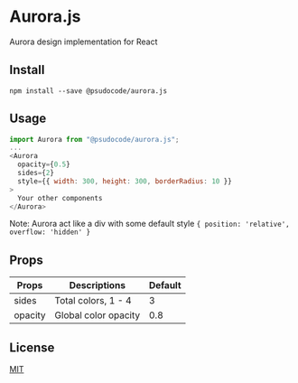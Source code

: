 # Aurora.js

Aurora design implementation for React

## Install

`npm install --save @psudocode/aurora.js`

## Usage

```js
import Aurora from "@psudocode/aurora.js";
...
<Aurora
  opacity={0.5}
  sides={2}
  style={{ width: 300, height: 300, borderRadius: 10 }}
>
  Your other components
</Aurora>
```

Note: Aurora act like a div with some default style `{ position: 'relative', overflow: 'hidden' }`

## Props

| Props   | Descriptions         | Default |
| ------- | -------------------- | ------- |
| sides   | Total colors, 1 - 4  | 3       |
| opacity | Global color opacity | 0.8     |

## License

[MIT](http://vjpr.mit-license.org/)
